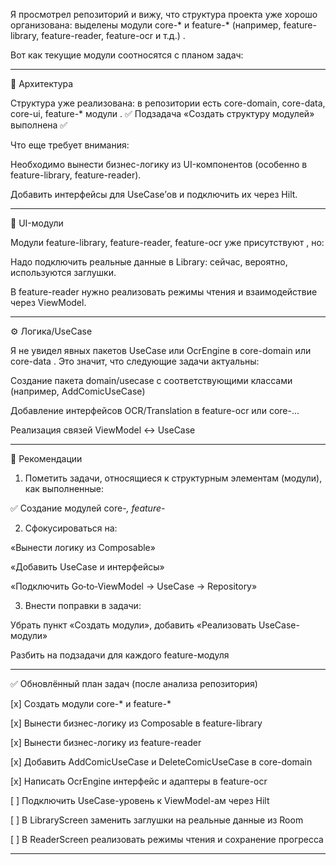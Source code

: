Я просмотрел репозиторий и вижу, что структура проекта уже хорошо организована: выделены модули core-* и feature-* (например, feature-library, feature-reader, feature-ocr и т.д.)  .

Вот как текущие модули соотносятся с планом задач:


---

🧱 Архитектура

Структура уже реализована: в репозитории есть core-domain, core-data, core-ui, feature-* модули  .
✅ Подзадача «Создать структуру модулей» выполнена ✅

Что еще требует внимания:

Необходимо вынести бизнес-логику из UI-компонентов (особенно в feature-library, feature-reader).

Добавить интерфейсы для UseCase’ов и подключить их через Hilt.



---

🎨 UI-модули

Модули feature-library, feature-reader, feature-ocr уже присутствуют  , но:

Надо подключить реальные данные в Library: сейчас, вероятно, используются заглушки.

В feature-reader нужно реализовать режимы чтения и взаимодействие через ViewModel.



---

⚙️ Логика/UseCase

Я не увидел явных пакетов UseCase или OcrEngine в core-domain или core-data  .
Это значит, что следующие задачи актуальны:

Создание пакета domain/usecase с соответствующими классами (например, AddComicUseCase)

Добавление интерфейсов OCR/Translation в feature-ocr или core-...

Реализация связей ViewModel ↔ UseCase



---

🔄 Рекомендации

1. Пометить задачи, относящиеся к структурным элементам (модули), как выполненные:

✅ Создание модулей core-*, feature-*



2. Сфокусироваться на:

«Вынести логику из Composable»

«Добавить UseCase и интерфейсы»

«Подключить Go‑to‑ViewModel → UseCase → Repository»



3. Внести поправки в задачи:

Убрать пункт «Создать модули», добавить «Реализовать UseCase-модули»

Разбить на подзадачи для каждого feature-модуля





---

✅ Обновлённый план задач (после анализа репозитория)

[x] Создать модули core-* и feature-*

[x] Вынести бизнес-логику из Composable в feature-library

[x] Вынести бизнес-логику из feature-reader

[x] Добавить AddComicUseCase и DeleteComicUseCase в core-domain

[x] Написать OcrEngine интерфейс и адаптеры в feature-ocr

[ ] Подключить UseCase-уровень к ViewModel-ам через Hilt

[ ] В LibraryScreen заменить заглушки на реальные данные из Room

[ ] В ReaderScreen реализовать режимы чтения и сохранение прогресса



---





